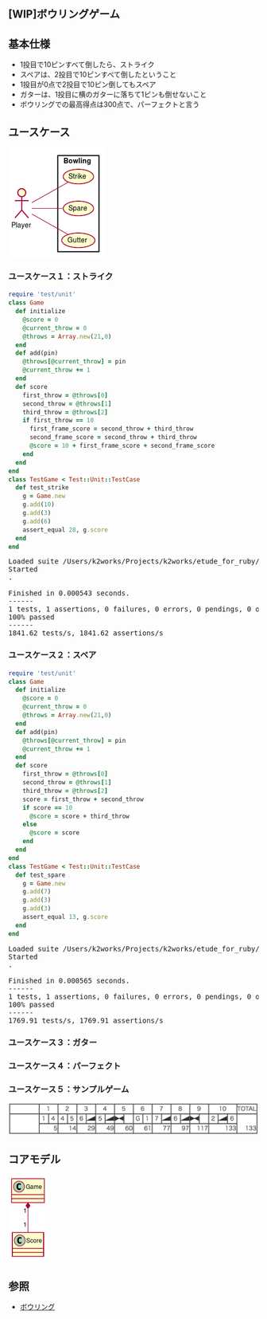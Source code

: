   
  
[WIP]ボウリングゲーム
---
  
## 基本仕様
  
+ 1投目で10ピンすべて倒したら、ストライク
+ スペアは、2投目で10ピンすべて倒したということ
+ 1投目が0点で2投目で10ピン倒してもスペア
+ ガターは、1投目に横のガターに落ちて1ピンも倒せないこと
+ ボウリングでの最高得点は300点で、パーフェクトと言う
  
## ユースケース
  

![](assets/37c8d83bd9cfbb9ac2fc730253ccbeaa0.png?0.9747319873096061)  
  
### ユースケース１：ストライク
  
```ruby
require 'test/unit'
class Game
  def initialize
    @score = 0
    @current_throw = 0
    @throws = Array.new(21,0)
  end
  def add(pin)
    @throws[@current_throw] = pin    
    @current_throw += 1
  end
  def score
    first_throw = @throws[0]
    second_throw = @throws[1]
    third_throw = @throws[2]
    if first_throw == 10
      first_frame_score = second_throw + third_throw      
      second_frame_score = second_throw + third_throw
      @score = 10 + first_frame_score + second_frame_score
    end
  end
end
class TestGame < Test::Unit::TestCase
  def test_strike
    g = Game.new
    g.add(10)
    g.add(3)
    g.add(6)
    assert_equal 28, g.score    
  end
end
```
<pre class="language-text">Loaded suite /Users/k2works/Projects/k2works/etude_for_ruby/docs/dev/9xwq5kuk7_code_chunk
Started
.

Finished in 0.000543 seconds.
------
1 tests, 1 assertions, 0 failures, 0 errors, 0 pendings, 0 omissions, 0 notifications
100% passed
------
1841.62 tests/s, 1841.62 assertions/s
</pre>
  
### ユースケース２：スペア
  
```ruby
require 'test/unit'
class Game
  def initialize
    @score = 0
    @current_throw = 0
    @throws = Array.new(21,0)
  end
  def add(pin)
    @throws[@current_throw] = pin    
    @current_throw += 1
  end  
  def score        
    first_throw = @throws[0]
    second_throw = @throws[1]
    third_throw = @throws[2]
    score = first_throw + second_throw
    if score == 10
      @score = score + third_throw
    else
      @score = score
    end
  end
end
class TestGame < Test::Unit::TestCase
  def test_spare
    g = Game.new
    g.add(7)
    g.add(3)
    g.add(3)
    assert_equal 13, g.score
  end
end
```
<pre class="language-text">Loaded suite /Users/k2works/Projects/k2works/etude_for_ruby/docs/dev/t0qq12v83_code_chunk
Started
.

Finished in 0.000565 seconds.
------
1 tests, 1 assertions, 0 failures, 0 errors, 0 pendings, 0 omissions, 0 notifications
100% passed
------
1769.91 tests/s, 1769.91 assertions/s
</pre>
  
### ユースケース３：ガター
  
  
### ユースケース４：パーフェクト
  
  
### ユースケース５：サンプルゲーム
  
![](./images/score.png )
  
## コアモデル
  

![](assets/37c8d83bd9cfbb9ac2fc730253ccbeaa1.png?0.6671396392459266)  
  
## 参照
  
+ [ボウリング](https://ja.wikipedia.org/wiki/%E3%83%9C%E3%82%A6%E3%83%AA%E3%83%B3%E3%82%B0 )
  